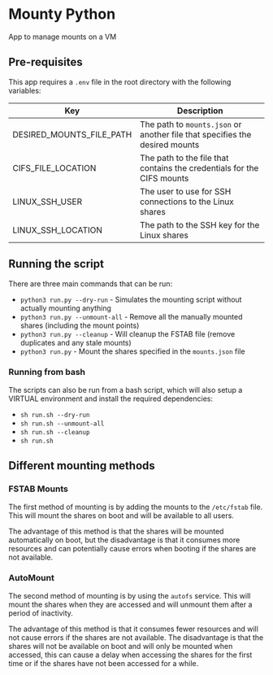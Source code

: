 # Mounty Python

App to manage mounts on a VM

## Pre-requisites

This app requires a `.env` file in the root directory with the following variables:

| Key                      | Description                                                                 |
|--------------------------|-----------------------------------------------------------------------------|
| DESIRED_MOUNTS_FILE_PATH | The path to `mounts.json` or another file that specifies the desired mounts |
| CIFS_FILE_LOCATION       | The path to the file that contains the credentials for the CIFS mounts      |
| LINUX_SSH_USER           | The user to use for SSH connections to the Linux shares                     |
| LINUX_SSH_LOCATION       | The path to the SSH key for the Linux shares                                |


## Running the script

There are three main commands that can be run:

- `python3 run.py --dry-run` - Simulates the mounting script without actually mounting anything
- `python3 run.py --unmount-all` - Remove all the manually mounted shares (including the mount points)
- `python3 run.py --cleanup` - Will cleanup the FSTAB file (remove duplicates and any stale mounts)
- `python3 run.py` - Mount the shares specified in the `mounts.json` file

### Running from bash

The scripts can also be run from a bash script, which will also setup a VIRTUAL environment and install the required dependencies:

- `sh run.sh --dry-run`
- `sh run.sh --unmount-all`
- `sh run.sh --cleanup`
- `sh run.sh`

## Different mounting methods

### FSTAB Mounts

The first method of mounting is by adding the mounts to the `/etc/fstab` file. This will mount the shares on boot and will be available to all users.

The advantage of this method is that the shares will be mounted automatically on boot, but the disadvantage is that it consumes more resources and can potentially cause errors when booting if the shares are not available.

### AutoMount

The second method of mounting is by using the `autofs` service. This will mount the shares when they are accessed and will unmount them after a period of inactivity.

The advantage of this method is that it consumes fewer resources and will not cause errors if the shares are not available. The disadvantage is that the shares will not be available on boot and will only be mounted when accessed, this can cause a delay when accessing the shares for the first time or if the shares have not been accessed for a while.